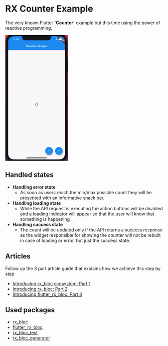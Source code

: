 # RX Counter Example

The very known Flutter **'Counter'** example but this time using the power of reactive programming.

![](rx-counter-example.gif)

## Handled states

 * **Handling error state** 
    - As soon as users reach the min/max possible count they will be presented with an informative snack bar.
 * **Handling loading state**
    - While the API request is executing the action buttons will be disabled and a loading indicator will appear so that the user will know that something is happening
 * **Handling success state**
    - The count will be updated only if the API returns a success response as the widget responsible for showing the counter will not be rebuilt in case of loading or error, but just the success state.

## Articles
Follow up the 3 part article guide that explains how we achieve this step by step
- [Introducing rx_bloc ecosystem: Part 1](https://medium.com/@georgi.stanev/3cc5f4fff14e)
- [Introducing rx_bloc: Part 2](https://medium.com/@georgi.stanev/faf956f2bd99)
- [Introducing flutter_rx_bloc: Part 3](https://medium.com/@georgi.stanev/69d9114da473)

## Used packages
- [rx_bloc](https://pub.dev/packages/rx_bloc) 
- [flutter_rx_bloc](https://pub.dev/packages/flutter_rx_bloc).
- [rx_bloc_test](https://pub.dev/packages/rx_bloc_test)
- [rx_bloc_generator](https://pub.dev/packages/rx_bloc_generator)
